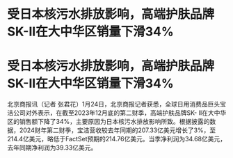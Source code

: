 # 受日本核污水排放影响，高端护肤品牌SK-II在大中华区销量下滑34%

# 受日本核污水排放影响，高端护肤品牌SK-II在大中华区销量下滑34%

北京商报讯（记者 张君花）1月24日，北京商报记者获悉，全球日用消费品巨头宝洁公司对外表示，在截至2023年12月底的第二财季，高端护肤品牌SK-
II在大中华区的销售额下降了34%，主要原因为日本核污水排放影响所致。根据披露的数据，2024财年第二财季，宝洁营收较去年同期的207.33亿美元增长了3%，至214.4亿美元，略低于FactSet预期的214.76亿美元。当季净利润为34.68亿美元，去年同期净利润为39.33亿美元。

